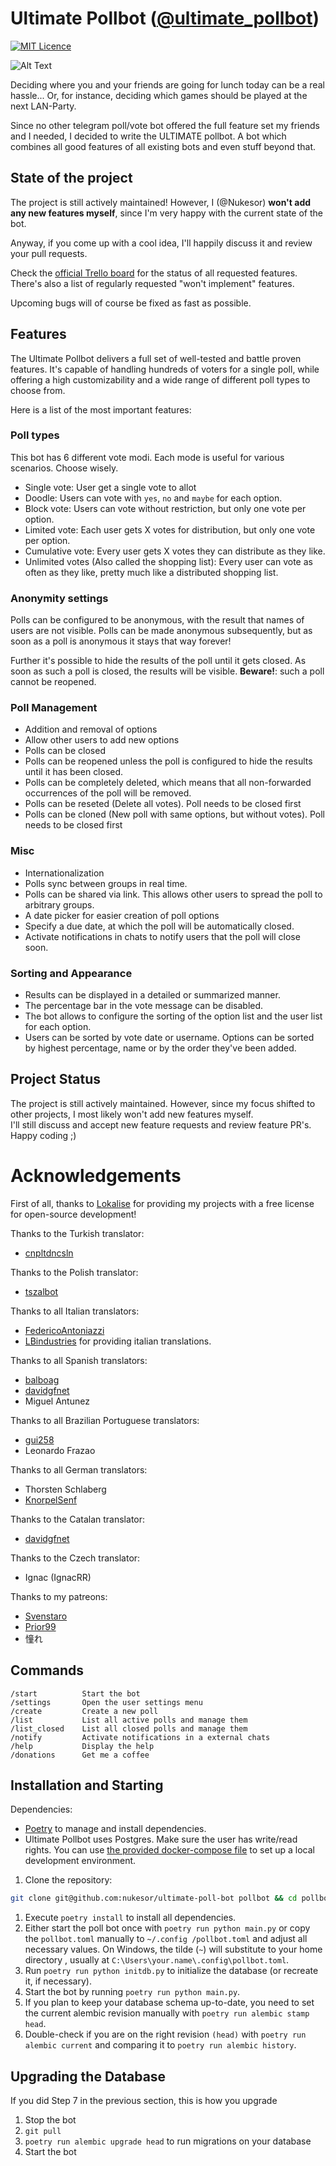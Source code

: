 # Ultimate Pollbot ([@ultimate_pollbot](https://t.me/ultimate_pollbot))

[![MIT Licence](https://img.shields.io/badge/license-MIT-success.svg)](https://github.com/Nukesor/pollbot/blob/master/LICENSE.md)

![Alt Text](https://github.com/Nukesor/images/blob/master/pollbot.gif)

Deciding where you and your friends are going for lunch today can be a real hassle...
Or, for instance, deciding which games should be played at the next LAN-Party.

Since no other telegram poll/vote bot offered the full feature set my friends and I needed, I decided to write the ULTIMATE pollbot. A bot which combines all good features of all existing bots and even stuff beyond that.

## State of the project

The project is still actively maintained!
However, I (@Nukesor) **won't add any new features myself**, since I'm very happy with the current state of the bot.

Anyway, if you come up with a cool idea, I'll happily discuss it and review your pull requests.

Check the [official Trello board](https://trello.com/b/L3XfSRkN/ultimate-poll-bot) for the status of all requested features.
There's also a list of regularly requested "won't implement" features.

Upcoming bugs will of course be fixed as fast as possible.

## Features

The Ultimate Pollbot delivers a full set of well-tested and battle proven features.
It's capable of handling hundreds of voters for a single poll, while offering a high customizability and a wide range of different poll types to choose from.

Here is a list of the most important features:

### Poll types

This bot has 6 different vote modi. Each mode is useful for various scenarios. Choose wisely.

- Single vote: User get a single vote to allot
- Doodle: Users can vote with `yes`, `no` and `maybe` for each option.
- Block vote: Users can vote without restriction, but only one vote per option.
- Limited vote: Each user gets X votes for distribution, but only one vote per option.
- Cumulative vote: Every user gets X votes they can distribute as they like.
- Unlimited votes (Also called the shopping list): Every user can vote as often as they like, pretty much like a distributed shopping list.

### Anonymity settings

Polls can be configured to be anonymous, with the result that names of users are not visible.
Polls can be made anonymous subsequently, but as soon as a poll is anonymous it stays that way forever!

Further it's possible to hide the results of the poll until it gets closed.
As soon as such a poll is closed, the results will be visible. **Beware!**: such a poll cannot be reopened.

### Poll Management

- Addition and removal of options
- Allow other users to add new options
- Polls can be closed
- Polls can be reopened unless the poll is configured to hide the results until it has been closed.
- Polls can be completely deleted, which means that all non-forwarded occurrences of the poll will be removed.
- Polls can be reseted (Delete all votes). Poll needs to be closed first
- Polls can be cloned (New poll with same options, but without votes). Poll needs to be closed first

### Misc

- Internationalization
- Polls sync between groups in real time.
- Polls can be shared via link. This allows other users to spread the poll to arbitrary groups.
- A date picker for easier creation of poll options
- Specify a due date, at which the poll will be automatically closed.
- Activate notifications in chats to notify users that the poll will close soon.

### Sorting and Appearance

- Results can be displayed in a detailed or summarized manner.
- The percentage bar in the vote message can be disabled.
- The bot allows to configure the sorting of the option list and the user list for each option.
- Users can be sorted by vote date or username. Options can be sorted by highest percentage, name or by the order they've been added.

## Project Status

The project is still actively maintained. However, since my focus shifted to other projects, I most likely won't add new features myself.  
I'll still discuss and accept new feature requests and review feature PR's. Happy coding ;)

# Acknowledgements

First of all, thanks to [Lokalise](https://lokalise.co) for providing my projects with a free license for open-source development!

Thanks to the Turkish translator:

- [cnpltdncsln](https://github.com/cnpltdncsln)

Thanks to the Polish translator:

- [tszalbot](https://github.com/tszalbot)

Thanks to all Italian translators:

- [FedericoAntoniazzi](https://github.com/FedericoAntoniazzi)
- [LBindustries](https://github.com/LBindustries) for providing italian translations.  

Thanks to all Spanish translators:

- [balboag](https://github.com/balboag)
- [davidgfnet](https://github.com/davidgfnet)
- Miguel Antunez

Thanks to all Brazilian Portuguese translators:

- [gui258](https://github.com/gui258)
- Leonardo Frazao

Thanks to all German translators:

- Thorsten Schlaberg
- [KnorpelSenf](https://github.com/KnorpelSenf)

Thanks to the Catalan translator:

- [davidgfnet](https://github.com/davidgfnet)

Thanks to the Czech translator:

- Ignac (IgnacRR)

Thanks to my patreons:

- [Svenstaro](https://github.com/Svenstaro)
- [Prior99](https://github.com/prior99)
- 憧れ

## Commands

```text
/start          Start the bot
/settings       Open the user settings menu
/create         Create a new poll
/list           List all active polls and manage them
/list_closed    List all closed polls and manage them
/notify         Activate notifications in a external chats
/help           Display the help
/donations      Get me a coffee
```

## Installation and Starting

Dependencies:

- [Poetry](https://python-poetry.org/) to manage and install dependencies.
- Ultimate Pollbot uses Postgres. Make sure the user has write/read rights. You can use [the provided docker-compose
 file](https://github.com/Nukesor/ultimate-poll-bot/blob/master/docker/docker-compose.yml) to set up a local development
  environment.

1. Clone the repository:

```bash
git clone git@github.com:nukesor/ultimate-poll-bot pollbot && cd pollbot
```

1. Execute `poetry install` to install all dependencies.
1. Either start the poll bot once with `poetry run python main.py` or copy the `pollbot.toml` manually to `~/.config
/pollbot.toml` and adjust all necessary values. On Windows, the tilde (`~`) will substitute to your home directory
, usually at `C:\Users\your.name\.config\pollbot.toml`.
1. Run `poetry run python initdb.py` to initialize the database (or recreate it, if necessary).
1. Start the bot by running `poetry run python main.py`.
1. If you plan to keep your database schema up-to-date, you need to set the current alembic revision manually with
 `poetry run alembic stamp head`.
1. Double-check if you are on the right revision `(head)` with `poetry run alembic current` and comparing it to `poetry run alembic history`.

## Upgrading the Database

If you did Step 7 in the previous section, this is how you upgrade

1. Stop the bot
1. `git pull`
1. `poetry run alembic upgrade head` to run migrations on your database
1. Start the bot
